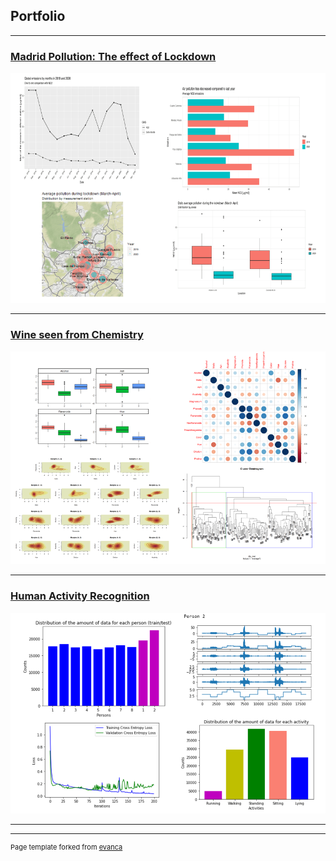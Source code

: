 ## Portfolio

---

### [Madrid Pollution: The effect of Lockdown](https://marina-obdulia-moreno-gonzalez.shinyapps.io/AirApp/)
<img src="images/pr1.png?raw=true"/>

---

### [Wine seen from Chemistry](/Wine)
<img src="images/wine.png?raw=true"/>

---

### [Human Activity Recognition](/Human_Activity_Recognition)
<img src="images/pr3.PNG?raw=true"/>

---

---

<p style="font-size:11px">Page template forked from <a href="https://github.com/evanca/quick-portfolio">evanca</a></p>
<!-- Remove above link if you don't want to attibute -->
